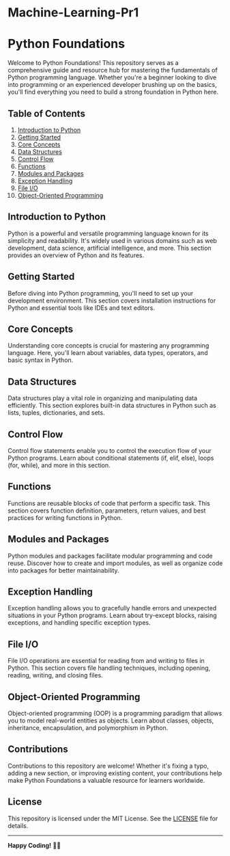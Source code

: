# Machine-Learning-Pr1
# Python Foundations

Welcome to Python Foundations! This repository serves as a comprehensive guide and resource hub for mastering the fundamentals of Python programming language. Whether you're a beginner looking to dive into programming or an experienced developer brushing up on the basics, you'll find everything you need to build a strong foundation in Python here.

## Table of Contents

1. [Introduction to Python](#introduction-to-python)
2. [Getting Started](#getting-started)
3. [Core Concepts](#core-concepts)
4. [Data Structures](#data-structures)
5. [Control Flow](#control-flow)
6. [Functions](#functions)
7. [Modules and Packages](#modules-and-packages)
8. [Exception Handling](#exception-handling)
9. [File I/O](#file-io)
10. [Object-Oriented Programming](#object-oriented-programming)

## Introduction to Python

Python is a powerful and versatile programming language known for its simplicity and readability. It's widely used in various domains such as web development, data science, artificial intelligence, and more. This section provides an overview of Python and its features.

## Getting Started

Before diving into Python programming, you'll need to set up your development environment. This section covers installation instructions for Python and essential tools like IDEs and text editors.

## Core Concepts

Understanding core concepts is crucial for mastering any programming language. Here, you'll learn about variables, data types, operators, and basic syntax in Python.

## Data Structures

Data structures play a vital role in organizing and manipulating data efficiently. This section explores built-in data structures in Python such as lists, tuples, dictionaries, and sets.

## Control Flow

Control flow statements enable you to control the execution flow of your Python programs. Learn about conditional statements (if, elif, else), loops (for, while), and more in this section.

## Functions

Functions are reusable blocks of code that perform a specific task. This section covers function definition, parameters, return values, and best practices for writing functions in Python.

## Modules and Packages

Python modules and packages facilitate modular programming and code reuse. Discover how to create and import modules, as well as organize code into packages for better maintainability.

## Exception Handling

Exception handling allows you to gracefully handle errors and unexpected situations in your Python programs. Learn about try-except blocks, raising exceptions, and handling specific exception types.

## File I/O

File I/O operations are essential for reading from and writing to files in Python. This section covers file handling techniques, including opening, reading, writing, and closing files.

## Object-Oriented Programming

Object-oriented programming (OOP) is a programming paradigm that allows you to model real-world entities as objects. Learn about classes, objects, inheritance, encapsulation, and polymorphism in Python.

## Contributions

Contributions to this repository are welcome! Whether it's fixing a typo, adding a new section, or improving existing content, your contributions help make Python Foundations a valuable resource for learners worldwide.

## License

This repository is licensed under the MIT License. See the [LICENSE](LICENSE) file for details.

---

**Happy Coding!** 🐍✨
